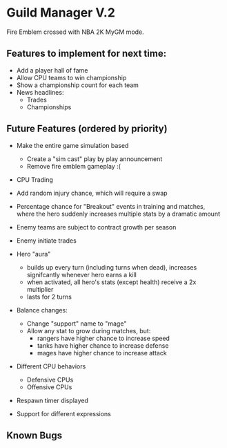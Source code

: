# Guild Manager V.2

Fire Emblem crossed with NBA 2K MyGM mode.

## Features to implement for next time:

- Add a player hall of fame
- Allow CPU teams to win championship
- Show a championship count for each team
- News headlines:
  - Trades
  - Championships

## Future Features (ordered by priority)

- Make the entire game simulation based

  - Create a "sim cast" play by play announcement
  - Remove fire emblem gameplay :(

- CPU Trading
- Add random injury chance, which will require a swap
- Percentage chance for "Breakout" events in training and matches, where the hero suddenly increases multiple stats by a dramatic amount
- Enemy teams are subject to contract growth per season
- Enemy initiate trades
- Hero "aura"

  - builds up every turn (including turns when dead), increases signifcantly whenever hero earns a kill
  - when activated, all hero's stats (except health) receive a 2x multiplier
  - lasts for 2 turns

- Balance changes:

  - Change "support" name to "mage"
  - Allow any stat to grow during matches, but:
    - rangers have higher chance to increase speed
    - tanks have higher chance to increase defense
    - mages have higher chance to increase attack

- Different CPU behaviors
  - Defensive CPUs
  - Offensive CPUs
- Respawn timer displayed
- Support for different expressions

## Known Bugs

<!-- Update this with bugs found during playtesting -->
